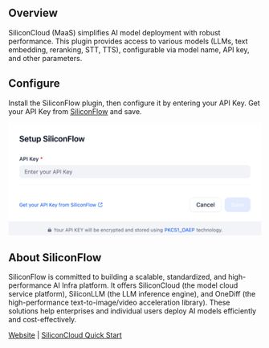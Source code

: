 ## Overview

SiliconCloud (MaaS) simplifies AI model deployment with robust performance. This plugin provides access to various models (LLMs, text embedding, reranking, STT, TTS), configurable via model name, API key, and other parameters.

## Configure

Install the SiliconFlow plugin, then configure it by entering your API Key. Get your API Key from [SiliconFlow](https://cloud.siliconflow.cn/account/ak) and save.

![](./_assets/siliconflow-01.png)

## About SiliconFlow  

SiliconFlow is committed to building a scalable, standardized, and high-performance AI Infra platform. It offers SiliconCloud (the model cloud service platform), SiliconLLM (the LLM inference engine), and OneDiff (the high-performance text-to-image/video acceleration library). These solutions help enterprises and individual users deploy AI models efficiently and cost-effectively.

[Website](https://siliconflow.cn/) | [SiliconCloud Quick Start](https://docs.siliconflow.cn/quickstart) 